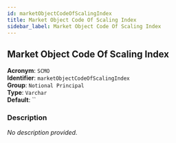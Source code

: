 ```yaml
---
id: marketObjectCodeOfScalingIndex
title: Market Object Code Of Scaling Index
sidebar_label: Market Object Code Of Scaling Index
---
```


## Market Object Code Of Scaling Index

**Acronym**: `SCMO`  
**Identifier**: `marketObjectCodeOfScalingIndex`  
**Group**: `Notional Principal`  
**Type**: `Varchar`  
**Default**: ``  

### Description
_No description provided._
